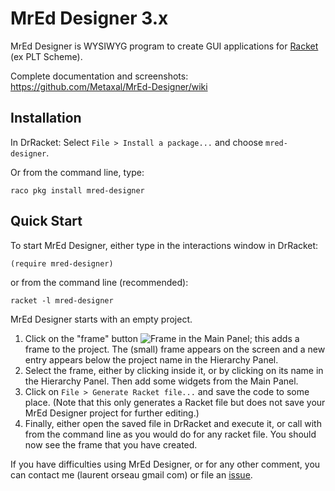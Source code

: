 # MrEd Designer 3.x

MrEd Designer is WYSIWYG program to create GUI applications for [Racket](http://www.racket-lang.org/) (ex PLT Scheme).


Complete documentation and screenshots: https://github.com/Metaxal/MrEd-Designer/wiki

## Installation

In DrRacket: Select `File > Install a package...` and choose `mred-designer`.

Or from the command line, type:
```shell
raco pkg install mred-designer
```

## Quick Start

To start MrEd Designer, either type in the interactions window in DrRacket:
```racket
(require mred-designer)
```
or from the command line (recommended):
```shell
racket -l mred-designer
```

MrEd Designer starts with an empty project.

1. Click on the "frame" button ![Frame](https://raw.githubusercontent.com/Metaxal/MrEd-Designer/master/mred-designer/widgets/frame/icons/24x24.png) in the Main Panel; this adds a frame to the project. The (small) frame appears on the screen and a new entry appears below the project name in the Hierarchy Panel.
2. Select the frame, either by clicking inside it, or by clicking on its name in the Hierarchy Panel.
Then add some widgets from the Main Panel.
3. Click on `File > Generate Racket file...` and save the code to some place. (Note that this only generates a Racket file but does not save your MrEd Designer project for further editing.) 
4. Finally, either open the saved file in DrRacket and execute it, or call with from the command line as you would do for any racket file.
You should now see the frame that you have created.

If you have difficulties using MrEd Designer, or for any other comment, you can contact me (laurent orseau gmail com) or file an [issue](https://github.com/Metaxal/MrEd-Designer/issues).
